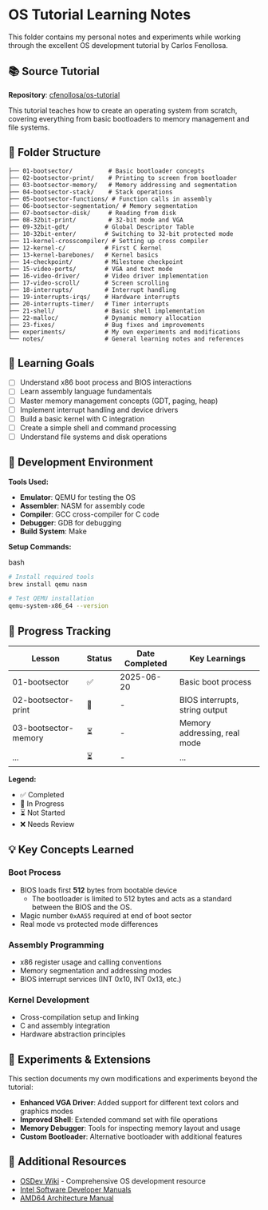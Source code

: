 # OS Tutorial Learning Notes

This folder contains my personal notes and experiments while working through the excellent OS development tutorial by Carlos Fenollosa.

## 📚 Source Tutorial

**Repository**: [cfenollosa/os-tutorial](https://github.com/cfenollosa/os-tutorial/tree/master)

This tutorial teaches how to create an operating system from scratch, covering everything from basic bootloaders to memory management and file systems.

## 📁 Folder Structure

```
├── 01-bootsector/          # Basic bootloader concepts
├── 02-bootsector-print/    # Printing to screen from bootloader
├── 03-bootsector-memory/   # Memory addressing and segmentation
├── 04-bootsector-stack/    # Stack operations
├── 05-bootsector-functions/ # Function calls in assembly
├── 06-bootsector-segmentation/ # Memory segmentation
├── 07-bootsector-disk/     # Reading from disk
├── 08-32bit-print/         # 32-bit mode and VGA
├── 09-32bit-gdt/          # Global Descriptor Table
├── 10-32bit-enter/        # Switching to 32-bit protected mode
├── 11-kernel-crosscompiler/ # Setting up cross compiler
├── 12-kernel-c/           # First C kernel
├── 13-kernel-barebones/   # Kernel basics
├── 14-checkpoint/         # Milestone checkpoint
├── 15-video-ports/        # VGA and text mode
├── 16-video-driver/       # Video driver implementation
├── 17-video-scroll/       # Screen scrolling
├── 18-interrupts/         # Interrupt handling
├── 19-interrupts-irqs/    # Hardware interrupts
├── 20-interrupts-timer/   # Timer interrupts
├── 21-shell/              # Basic shell implementation
├── 22-malloc/             # Dynamic memory allocation
├── 23-fixes/              # Bug fixes and improvements
├── experiments/           # My own experiments and modifications
└── notes/                 # General learning notes and references
```

## 🎯 Learning Goals

- [ ]  Understand x86 boot process and BIOS interactions
- [ ]  Learn assembly language fundamentals
- [ ]  Master memory management concepts (GDT, paging, heap)
- [ ]  Implement interrupt handling and device drivers
- [ ]  Build a basic kernel with C integration
- [ ]  Create a simple shell and command processing
- [ ]  Understand file systems and disk operations

## 🔧 Development Environment

**Tools Used:**

- **Emulator**: QEMU for testing the OS
- **Assembler**: NASM for assembly code
- **Compiler**: GCC cross-compiler for C code
- **Debugger**: GDB for debugging
- **Build System**: Make

**Setup Commands:**

bash

```bash
# Install required tools
brew install qemu nasm

# Test QEMU installation
qemu-system-x86_64 --version
```

## 📝 Progress Tracking

| Lesson               | Status | Date Completed | Key Learnings                  |
| -------------------- | ------ | -------------- | ------------------------------ |
| 01-bootsector        | ✅      | 2025-06-20     | Basic boot process             |
| 02-bootsector-print  | 🔄     | -              | BIOS interrupts, string output |
| 03-bootsector-memory | ⏳      | -              | Memory addressing, real mode   |
| ...                  | ⏳      | -              | ...                            |

**Legend:**

- ✅ Completed
- 🔄 In Progress
- ⏳ Not Started
- ❌ Needs Review

## 💡 Key Concepts Learned

### Boot Process

- BIOS loads first **512** bytes from bootable device
	- The bootloader is limited to 512 bytes and acts as a standard between the BIOS and the OS.
- Magic number `0xAA55` required at end of boot sector
- Real mode vs protected mode differences
### Assembly Programming

- x86 register usage and calling conventions
- Memory segmentation and addressing modes
- BIOS interrupt services (INT 0x10, INT 0x13, etc.)

### Kernel Development

- Cross-compilation setup and linking
- C and assembly integration
- Hardware abstraction principles

## 🚀 Experiments & Extensions

This section documents my own modifications and experiments beyond the tutorial:

- **Enhanced VGA Driver**: Added support for different text colors and graphics modes
- **Improved Shell**: Extended command set with file operations
- **Memory Debugger**: Tools for inspecting memory layout and usage
- **Custom Bootloader**: Alternative bootloader with additional features

## 📖 Additional Resources

- [OSDev Wiki](https://wiki.osdev.org/) - Comprehensive OS development resource
- [Intel Software Developer Manuals](https://software.intel.com/content/www/us/en/develop/articles/intel-sdm.html)
- [AMD64 Architecture Manual](https://www.amd.com/system/files/TechDocs/40332.pdf)